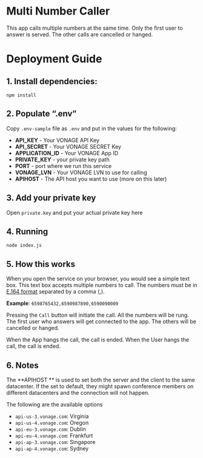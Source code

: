 # Multi Number Caller

This app calls multiple numbers at the same time. Only the first user to answer is served. The other calls are cancelled or hanged.

# Deployment Guide

## 1. Install dependencies:

    npm install

## 2. Populate “.env”
Copy `.env-sample` file as `.env` and put in the values for the following:
 
 

 - **API_KEY**
        - Your VONAGE API Key
 - **API_SECRET**
        - Your VONAGE SECRET Key        
  - **APPLICATION_ID**
        - Your VONAGE App ID
 - **PRIVATE_KEY**
        - your private key path 
- **PORT**
        - port where we run this service
 - **VONAGE_LVN**
        - Your VONAGE LVN to use for calling
 - **APIHOST**
        - The API host you want to use (more on this later)            

## 3. Add your private key
Open `private.key` and put your actual private key here

## 4. Running

    node index.js

## 5. How this works
When you open the service on your browser, you would see a simple text box. This text box accepts multiple numbers to call. The numbers must be in [E.164 format](https://developer.vonage.com/en/voice/voice-api/concepts/numbers) separated by a comma (,).

**Example**: `6598765432,6590987890,6590090009`

Pressing the `Call` button will initiate the call. All the numbers will be rung. The first user who answers will get connected to the app. The others will be cancelled or hanged.

When the App hangs the call, the call is ended.
When the User hangs the call, the call is ended.

## 6. Notes
The **APIHOST ** is used to set both the server and the client to the same datacenter. If the set to default, they might spawn conference members on different datacenters and the connection will not happen.

The following are the available options
-   `api-us-3.vonage.com`: Virginia
-   `api-us-4.vonage.com`: Oregon
-   `api-eu-3.vonage.com`: Dublin
-   `api-eu-4.vonage.com`: Frankfurt
 -   `api-ap-3.vonage.com`: Singapore
-   `api-ap-4.vonage.com`: Sydney


